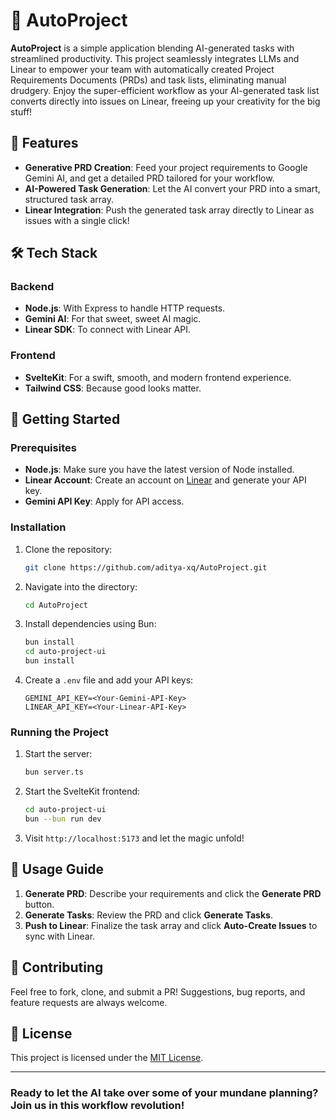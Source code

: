 # 🚀 AutoProject

**AutoProject** is a simple application blending AI-generated tasks with streamlined productivity. This project seamlessly integrates LLMs and Linear to empower your team with automatically created Project Requirements Documents (PRDs) and task lists, eliminating manual drudgery. Enjoy the super-efficient workflow as your AI-generated task list converts directly into issues on Linear, freeing up your creativity for the big stuff!

## 🌟 Features
- **Generative PRD Creation**: Feed your project requirements to Google Gemini AI, and get a detailed PRD tailored for your workflow.
- **AI-Powered Task Generation**: Let the AI convert your PRD into a smart, structured task array.
- **Linear Integration**: Push the generated task array directly to Linear as issues with a single click!

## 🛠️ Tech Stack
### **Backend**
- **Node.js**: With Express to handle HTTP requests.
- **Gemini AI**: For that sweet, sweet AI magic.
- **Linear SDK**: To connect with Linear API.

### **Frontend**
- **SvelteKit**: For a swift, smooth, and modern frontend experience.
- **Tailwind CSS**: Because good looks matter.

## 🚀 Getting Started
### Prerequisites
- **Node.js**: Make sure you have the latest version of Node installed.
- **Linear Account**: Create an account on [Linear](https://linear.app/) and generate your API key.
- **Gemini API Key**: Apply for API access.

### Installation
1. Clone the repository:
    ```bash
    git clone https://github.com/aditya-xq/AutoProject.git
    ```
2. Navigate into the directory:
    ```bash
    cd AutoProject
    ```
3. Install dependencies using Bun:
    ```bash
    bun install
    cd auto-project-ui
    bun install
    ```
4. Create a `.env` file and add your API keys:
    ```plaintext
    GEMINI_API_KEY=<Your-Gemini-API-Key>
    LINEAR_API_KEY=<Your-Linear-API-Key>
    ```

### Running the Project
1. Start the server:
    ```bash
    bun server.ts
    ```
2. Start the SvelteKit frontend:
    ```bash
    cd auto-project-ui
    bun --bun run dev
    ```
3. Visit `http://localhost:5173` and let the magic unfold!

## 📜 Usage Guide
1. **Generate PRD**: Describe your requirements and click the **Generate PRD** button.
2. **Generate Tasks**: Review the PRD and click **Generate Tasks**.
3. **Push to Linear**: Finalize the task array and click **Auto-Create Issues** to sync with Linear.

## 🙌 Contributing
Feel free to fork, clone, and submit a PR! Suggestions, bug reports, and feature requests are always welcome.

## 📄 License
This project is licensed under the [MIT License](LICENSE).

---

### Ready to let the AI take over some of your mundane planning? Join us in this workflow revolution!

